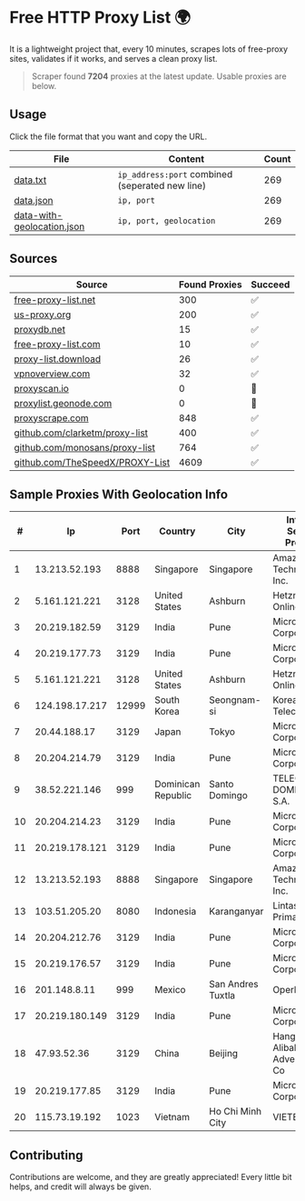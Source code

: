 
# Free HTTP Proxy List 🌍

It is a lightweight project that, every 10 minutes, scrapes lots of free-proxy sites, validates if it works, and serves a clean proxy list.


> Scraper found **7204** proxies at the latest update. Usable proxies are below.

## Usage

Click the file format that you want and copy the URL.


|File|Content|Count|
|----|-------|-----|
|[data.txt](https://raw.githubusercontent.com/themiralay/Proxy-List-World/master/data.txt)|`ip_address:port` combined (seperated new line)|269|
|[data.json](https://raw.githubusercontent.com/themiralay/Proxy-List-World/master/data.json)|`ip, port`|269|
|[data-with-geolocation.json](https://raw.githubusercontent.com/themiralay/Proxy-List-World/master/data-with-geolocation.json)|`ip, port, geolocation`|269|

## Sources

|Source|Found Proxies|Succeed|
|------|-------------|-------|
|[free-proxy-list.net](https://free-proxy-list.net)|300|✅|
|[us-proxy.org](https://www.us-proxy.org)|200|✅|
|[proxydb.net](http://proxydb.net)|15|✅|
|[free-proxy-list.com](https://free-proxy-list.com/?page=&port=&type%5B%5D=http&type%5B%5D=https&up_time=0&search=Search)|10|✅|
|[proxy-list.download](https://www.proxy-list.download/HTTP)|26|✅|
|[vpnoverview.com](https://vpnoverview.com/privacy/anonymous-browsing/free-proxy-servers)|32|✅|
|[proxyscan.io](https://www.proxyscan.io)|0|🚫|
|[proxylist.geonode.com](https://proxylist.geonode.com/api/proxy-list?limit=300&page=1&sort_by=lastChecked&sort_type=desc&protocols=http,https)|0|🚫|
|[proxyscrape.com](https://api.proxyscrape.com/v2/?request=displayproxies&protocol=http&timeout=10000&country=all&ssl=all&anonymity=all)|848|✅|
|[github.com/clarketm/proxy-list](https://raw.githubusercontent.com/clarketm/proxy-list/master/proxy-list-raw.txt)|400|✅|
|[github.com/monosans/proxy-list](https://raw.githubusercontent.com/monosans/proxy-list/main/proxies/http.txt)|764|✅|
|[github.com/TheSpeedX/PROXY-List](https://raw.githubusercontent.com/TheSpeedX/PROXY-List/master/http.txt)|4609|✅|


## Sample Proxies With Geolocation Info

|#|Ip|Port|Country|City|Internet Service Provider|
|-|--|----|-------|----|-------------------------|
|1|13.213.52.193|8888|Singapore|Singapore|Amazon Technologies Inc.|
|2|5.161.121.221|3128|United States|Ashburn|Hetzner Online GmbH|
|3|20.219.182.59|3129|India|Pune|Microsoft Corporation|
|4|20.219.177.73|3129|India|Pune|Microsoft Corporation|
|5|5.161.121.221|3128|United States|Ashburn|Hetzner Online GmbH|
|6|124.198.17.217|12999|South Korea|Seongnam-si|Korea Telecom|
|7|20.44.188.17|3129|Japan|Tokyo|Microsoft Corporation|
|8|20.204.214.79|3129|India|Pune|Microsoft Corporation|
|9|38.52.221.146|999|Dominican Republic|Santo Domingo|TELECABLE DOMINICANO, S.A.|
|10|20.204.214.23|3129|India|Pune|Microsoft Corporation|
|11|20.219.178.121|3129|India|Pune|Microsoft Corporation|
|12|13.213.52.193|8888|Singapore|Singapore|Amazon Technologies Inc.|
|13|103.51.205.20|8080|Indonesia|Karanganyar|Lintas Data Prima, PT|
|14|20.204.212.76|3129|India|Pune|Microsoft Corporation|
|15|20.219.176.57|3129|India|Pune|Microsoft Corporation|
|16|201.148.8.11|999|Mexico|San Andres Tuxtla|Operbes|
|17|20.219.180.149|3129|India|Pune|Microsoft Corporation|
|18|47.93.52.36|3129|China|Beijing|Hangzhou Alibaba Advertising Co|
|19|20.219.177.85|3129|India|Pune|Microsoft Corporation|
|20|115.73.19.192|1023|Vietnam|Ho Chi Minh City|VIETELmetro|



## Contributing

Contributions are welcome, and they are greatly appreciated! Every
little bit helps, and credit will always be given.

